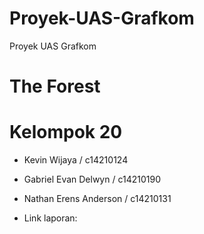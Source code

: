 # Proyek-UAS-Grafkom
Proyek UAS Grafkom
# The Forest

# Kelompok 20
+ Kevin Wijaya / c14210124
+ Gabriel Evan Delwyn / c14210190
+ Nathan Erens Anderson / c14210131

+ Link laporan: 
